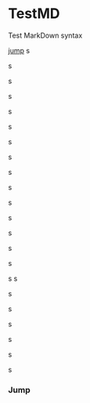 # TestMD
Test MarkDown syntax

[jump](#1)
s

s

s

s

s

s

s

s

s

s

s

s

s

s

s

s
s

s

s

s

s

s

s

### <span id="1">Jump</span>
